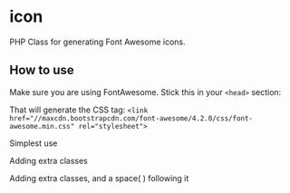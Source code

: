 icon
====

PHP Class for generating Font Awesome icons.

How to use
----------

Make sure you are using FontAwesome. Stick this in your `<head>` section:<br />
<?= \Del\Icon::fontAwesomeHeadCssLink(); ?>
That will generate the CSS <link> tag:
`<link href="//maxcdn.bootstrapcdn.com/font-awesome/4.2.0/css/font-awesome.min.css" rel="stylesheet">`

Simplest use
<?= \Del\Icon::UNIVERSITY ;?>

Adding extra classes
<?= \Del\Icon::custom(Del\Icon::UNIVERSITY,'fa-5x'); ?>

Adding extra classes, and a space(&nbsp;) following it
<?= \Del\Icon::custom(Del\Icon::UNIVERSITY,'fa-5x',true); ?>

